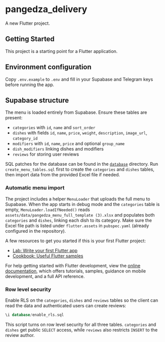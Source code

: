 # pangedza_delivery

A new Flutter project.

## Getting Started

This project is a starting point for a Flutter application.

## Environment configuration

Copy `.env.example` to `.env` and fill in your Supabase and Telegram keys before running the app.

## Supabase structure

The menu is loaded entirely from Supabase. Ensure these tables are present:

- `categories` with `id`, `name` and `sort_order`
- `dishes` with fields `id`, `name`, `price`, `weight`, `description`, `image_url`, `category_id`
- `modifiers` with `id`, `name`, `price` and optional `group_name`
- `dish_modifiers` linking dishes and modifiers
- `reviews` for storing user reviews

SQL patches for the database can be found in the [`database`](database) directory.
Run `create_menu_tables.sql` first to create the `categories` and `dishes` tables,
then import data from the provided Excel file if needed.

### Automatic menu import

The project includes a helper `MenuLoader` that uploads the full menu to
Supabase. When the app starts in debug mode and the `categories` table is empty,
`MenuLoader.loadIfNeeded()` reads `assets/data/pangedza_menu_full_template (3).xlsx`
and populates both `categories` and `dishes`, linking each dish to its category.
Make sure the Excel file path is listed under `flutter.assets` in
`pubspec.yaml` (already configured in the repository).

A few resources to get you started if this is your first Flutter project:

- [Lab: Write your first Flutter app](https://docs.flutter.dev/get-started/codelab)
- [Cookbook: Useful Flutter samples](https://docs.flutter.dev/cookbook)

For help getting started with Flutter development, view the [online documentation](https://docs.flutter.dev/), which offers tutorials, samples, guidance on mobile development, and a full API reference.

### Row level security

Enable RLS on the `categories`, `dishes` and `reviews` tables so the client can read the data and authenticated users can create reviews:

```sql
\i database/enable_rls.sql
```

This script turns on row level security for all three tables. `categories` and `dishes` get public `SELECT` access, while `reviews` also restricts `INSERT` to the review author.
